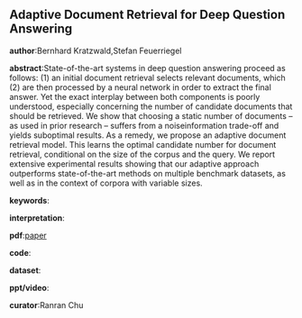 ## Adaptive Document Retrieval for Deep Question Answering

**author**:Bernhard Kratzwald,Stefan Feuerriegel

**abstract**:State-of-the-art systems in deep question answering proceed as follows: (1) an initial document retrieval selects relevant documents, which (2) are then processed by a neural network in order to extract the final answer. Yet the exact interplay between both components is poorly understood, especially concerning the number of candidate documents that should be retrieved. We show that choosing a static number of documents – as used in prior research – suffers from a noiseinformation trade-off and yields suboptimal results. As a remedy, we propose an adaptive document retrieval model. This learns the optimal candidate number for document retrieval, conditional on the size of the corpus and the query. We report extensive experimental results showing that our adaptive approach outperforms state-of-the-art methods on multiple benchmark datasets, as well as in the context of corpora with variable sizes.

**keywords**:

**interpretation**:

**pdf**:[paper](https://www.aclweb.org/anthology/D18-1055.pdf)

**code**:

**dataset**:

**ppt/video**:

**curator**:Ranran Chu